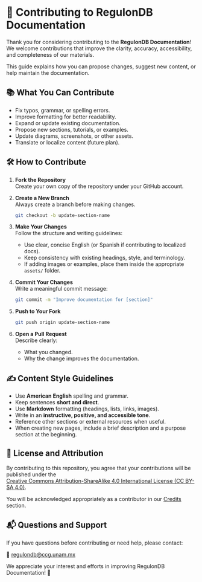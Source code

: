 # 🤝 Contributing to RegulonDB Documentation

Thank you for considering contributing to the **RegulonDB Documentation**!  
We welcome contributions that improve the clarity, accuracy, accessibility, and completeness of our materials.

This guide explains how you can propose changes, suggest new content, or help maintain the documentation.



## 📚 What You Can Contribute

- Fix typos, grammar, or spelling errors.
- Improve formatting for better readability.
- Expand or update existing documentation.
- Propose new sections, tutorials, or examples.
- Update diagrams, screenshots, or other assets.
- Translate or localize content (future plan).



## 🛠️ How to Contribute

1. **Fork the Repository**  
   Create your own copy of the repository under your GitHub account.

2. **Create a New Branch**  
   Always create a branch before making changes.

   ```bash
   git checkout -b update-section-name
   ```

3. **Make Your Changes**  
   Follow the structure and writing guidelines:
   - Use clear, concise English (or Spanish if contributing to localized docs).
   - Keep consistency with existing headings, style, and terminology.
   - If adding images or examples, place them inside the appropriate `assets/` folder.

4. **Commit Your Changes**  
   Write a meaningful commit message:

   ```bash
   git commit -m "Improve documentation for [section]"
   ```

5. **Push to Your Fork**  
   ```bash
   git push origin update-section-name
   ```

6. **Open a Pull Request**  
   Describe clearly:
   - What you changed.
   - Why the change improves the documentation.



## ✍️ Content Style Guidelines

- Use **American English** spelling and grammar.
- Keep sentences **short and direct**.
- Use **Markdown** formatting (headings, lists, links, images).
- Write in an **instructive, positive, and accessible tone**.
- Reference other sections or external resources when useful.
- When creating new pages, include a brief description and a purpose section at the beginning.



## 📜 License and Attribution

By contributing to this repository, you agree that your contributions will be published under the  
[Creative Commons Attribution-ShareAlike 4.0 International License (CC BY-SA 4.0)](https://creativecommons.org/licenses/by-sa/4.0/).

You will be acknowledged appropriately as a contributor in our [Credits](00_about_policies/credits.md) section.



## 📬 Questions and Support

If you have questions before contributing or need help, please contact:

📧 [regulondb@ccg.unam.mx](mailto:regulondb@ccg.unam.mx)

We appreciate your interest and efforts in improving RegulonDB Documentation! 🌟
